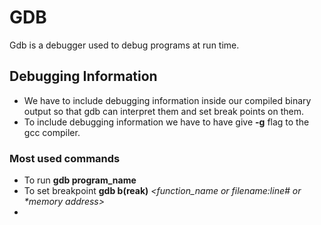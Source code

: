 # GDB
Gdb is a debugger used to debug programs at run time.

## Debugging Information 
* We have to include debugging information inside our compiled binary output so that gdb can interpret them and set break points on them. 
* To include debugging information we have to have give **-g** flag to the gcc compiler.

### Most used commands
* To run **gdb program_name**
* To set breakpoint **gdb b(reak)** _<function_name or filename:line# or *memory address>_
*  
